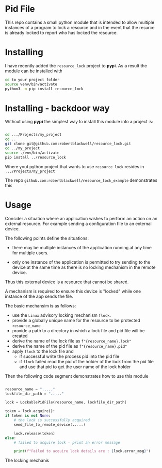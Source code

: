 # Pid File

This repo contains a small python module that is intended to allow multiple instances of a program
to lock a resource and in the event that the resurce is already locked to report who has locked the resource.

# Installing 

I have recently added the `resource_lock` project to __pypi__. As a result the module can be installed with

```bash
cd to your project folder
source venv/bin/activate
python3 -m pip install resource_lock
```

# Installing - backdoor way

Without using __pypi__ the simplest way to install this module into a project is:

```bash

cd .../Projects/my_project
cd ..
git clone git@github.com:robertblackwell/resource_lock.git
cd ../my_project
source ./env/bin/activate
pip install ../resource_lock

```

Where yout python project that wants to use `resource_lock` resides in `.../Projects/my_project` 

The repo `github.com:robertblackwell/resource_lock_example` demonstrates this

# Usage

Consider a situation where an application wishes to perform an action on an external resource. For example
sending a configuration file to an external device. 

The following points define the situations:

-   there may be multiple instances of the application running at any time for multiple users.

-   only one instance of the application is permitted to try sending to the device at the same time
as there is no locking mechanism in the remote device.

Thus this external device is a resource that cannot be shared.

A mechanism is required to ensure this device is "locked" while one instance of the app sends the
file. 

The basic mechansim is as follows:

-   use the `Linux` advisory locking mechanism `flock`.
-   provide a globally unique name for the resource to be protected `resource_name`
-   provide a path to a directory in which a lock file and pid file will be created
-   derive the name of the lock file as `f"{resource_name}.lock"`
-   derive the name of the pid file as `f"{resource_name}.pid"`
-   apply `flock` to the lock file and 
    -   if successful write the process  pid into the pid file
    -   if `flock` failed read the pid of the holder of the lock from the pid file and use that pid to get the user name of the lock holder
  
Then the following code segment demonstrates how to use this module

```python

resource_name = "....."
lockfile_dir_path = "....."

lock = LockablePidFile(resource_name, lockfile_dir_path)

token = lock.acquire():
if token is not None:
    # the lock is successfully acquired
    send_file_to_remote_device(.....)

    lock.release(token)
else:
    # failed to acquire lock - print an error message

    print(f"Failed to acquire lock details are : {lock.error_msg}")


```

The locking mechanis